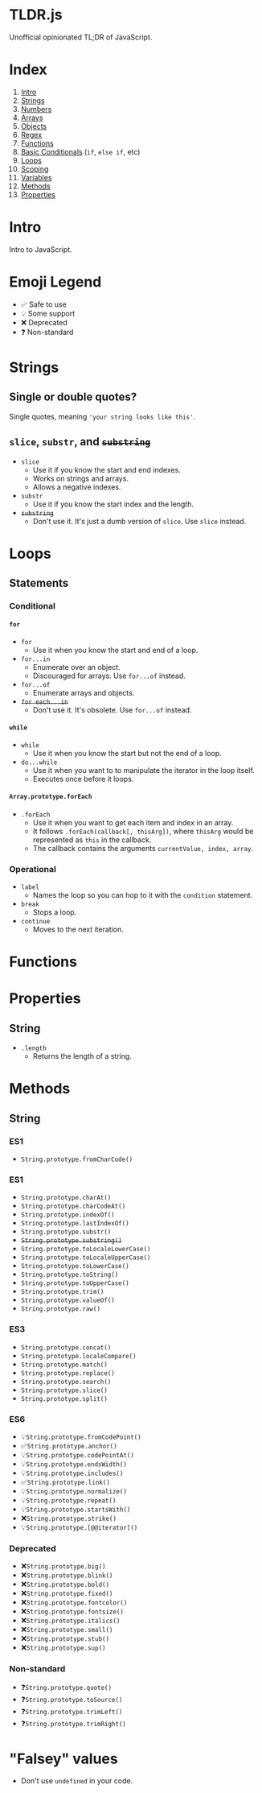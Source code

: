 TLDR.js
=======
Unofficial opinionated TL;DR of JavaScript.

# Index
1. [Intro](#intro)
1. [Strings](#strings)
1. [Numbers](#numbers)
1. [Arrays](#arrays)
1. [Objects](#objects)
1. [Regex](#regex)
1. [Functions](#functions)
1. [Basic Conditionals](#basic-conditionals) (`if`, `else if`, etc)
1. [Loops](#Loops)
1. [Scoping](#scoping)
1. [Variables](#variables)
1. [Methods](#methods)
1. [Properties](#properties)

# Intro
Intro to JavaScript.

# Emoji Legend
+ ✅ Safe to use
+ 💡 Some support
+ ❌ Deprecated
+ ❓ Non-standard

# Strings
## Single or double quotes?
Single quotes, meaning `'your string looks like this'`.

## `slice`, `substr`, and <s>`substring`</s>
+ `slice`
  + Use it if you know the start and end indexes.
  + Works on strings and arrays.
  + Allows a negative indexes.
+ `substr`
  + Use it if you know the start index and the length.
+ <s>`substring`</s>
  + Don't use it. It's just a dumb version of `slice`. Use `slice` instead.

# Loops
## Statements
### Conditional
#### `for`
+ `for`
  + Use it when you know the start and end of a loop.
+ `for...in`
  + Enumerate over an object.
  + Discouraged for arrays. Use `for...of` instead.
+ `for...of`
  + Enumerate arrays and objects.
+ <s>`for each...in`</s>
  + Don't use it. It's obsolete. Use `for...of` instead.

#### `while`
+ `while`
  + Use it when you know the start but not the end of a loop.
+ `do...while`
  + Use it when you want to to manipulate the iterator in the loop itself.
  + Executes once before it loops.

#### `Array.prototype.forEach`
+ `.forEach`
  + Use it when you want to get each item and index in an array.
  + It follows `.forEach(callback[, thisArg])`, where `thisArg` would be represented as `this` in the callback.
  + The callback contains the arguments `currentValue, index, array`.

### Operational
+ `label`
  + Names the loop so you can hop to it with the `condition` statement.
+ `break`
  + Stops a loop.
+ `continue`
  + Moves to the next iteration.

# Functions

# Properties
## String
+ `.length`
  + Returns the length of a string.  

# Methods
## String
### ES1
+ `String.prototype.fromCharCode()`

### ES1
+ `String.prototype.charAt()`
+ `String.prototype.charCodeAt()`
+ `String.prototype.indexOf()`
+ `String.prototype.lastIndexOf()`
+ `String.prototype.substr()`
+ <s>`String.prototype.substring()`</s>
+ `String.prototype.toLocaleLowerCase()`
+ `String.prototype.toLocaleUpperCase()`
+ `String.prototype.toLowerCase()`
+ `String.prototype.toString()`
+ `String.prototype.toUpperCase()`
+ `String.prototype.trim()`
+ `String.prototype.valueOf()`
+ `String.prototype.raw()`

### ES3
+ `String.prototype.concat()`
+ `String.prototype.localeCompare()`
+ `String.prototype.match()`
+ `String.prototype.replace()`
+ `String.prototype.search()`
+ `String.prototype.slice()`
+ `String.prototype.split()`

### ES6
+ 💡`String.prototype.fromCodePoint()`
+ ✅`String.prototype.anchor()`
+ 💡`String.prototype.codePointAt()`
+ 💡`String.prototype.endsWidth()`
+ 💡`String.prototype.includes()`
+ ✅`String.prototype.link()`
+ 💡`String.prototype.normalize()`
+ 💡`String.prototype.repeat()`
+ 💡`String.prototype.startsWith()`
+ ❌`String.prototype.strike()`
+ 💡`String.prototype.[@@iterator]()`

### Deprecated
+ ❌`String.prototype.big()`
+ ❌`String.prototype.blink()`
+ ❌`String.prototype.bold()`
+ ❌`String.prototype.fixed()`
+ ❌`String.prototype.fontcolor()`
+ ❌`String.prototype.fontsize()`
+ ❌`String.prototype.italics()`
+ ❌`String.prototype.small()`
+ ❌`String.prototype.stub()`
+ ❌`String.prototype.sup()`

### Non-standard
+ ❓`String.prototype.quote()`
+ ❓`String.prototype.toSource()`
+ ❓`String.prototype.trimLeft()`
+ ❓`String.prototype.trimRight()`

# "Falsey" values
+ Don't use `undefined` in your code.
